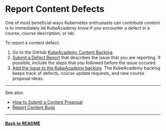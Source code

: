 # Report Content Defects

One of most beneficial ways Kubernetes enthusiasts can contribute content is to immediately let KubeAcademy know if you encounter a defect in a course, course description, or lab. 

To report a content defect:

1. Go to the GitHub [KubeAcademy Content Backlog](https://github.com/kube-academy/backlog).
2. [Submit a Defect Report](https://github.com/kube-academy/onboarding/blob/main/templates/defect.md) that describes the issue that you are reporting. If possible, include the steps that you followed before the issue occured. 
3. [Add the issue to the KubeAcademy backlog](https://github.com/kube-academy/backlog/issues). The KubeAcademy backlog keeps track of defects, course update requests, and new course proposal ideas.

----
See also:

- [How to Submit a Content Proposal](how-to-submit-a-content-proposal.md)
- [Report Content Bugs](report-inaccurate-or-outdated-content.md)

----
#### **[Back to README](../README.md)** 

